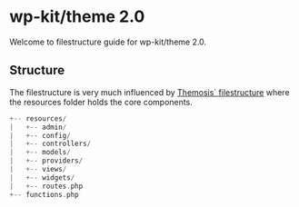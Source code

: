 # wp-kit/theme 2.0

Welcome to filestructure guide for wp-kit/theme 2.0.

## Structure

The filestructure is very much influenced by [Themosis` filestructure](https://framework.themosis.com/docs/1.3/theme/#structure) where the resources folder holds the core components.

```php
+-- resources/
|   +-- admin/
|   +-- config/
|   +-- controllers/
|   +-- models/
|   +-- providers/
|   +-- views/
|   +-- widgets/
|   +-- routes.php
+-- functions.php
```
